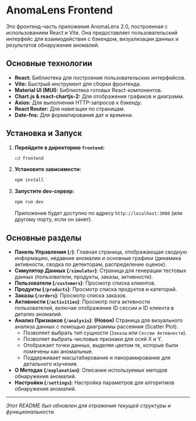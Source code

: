 # AnomaLens Frontend

Это фронтенд-часть приложения AnomaLens 2.0, построенная с использованием React и Vite. Она предоставляет пользовательский интерфейс для взаимодействия с бэкендом, визуализации данных и результатов обнаружения аномалий.

## Основные технологии

*   **React:** Библиотека для построения пользовательских интерфейсов.
*   **Vite:** Быстрый инструмент для сборки фронтенда.
*   **Material UI (MUI):** Библиотека готовых React-компонентов.
*   **Chart.js & react-chartjs-2:** Для отображения графиков и диаграмм.
*   **Axios:** Для выполнения HTTP-запросов к бэкенду.
*   **React Router:** Для навигации по страницам.
*   **Date-fns:** Для форматирования дат и времени.

## Установка и Запуск

1.  **Перейдите в директорию `frontend`:**
    ```bash
    cd frontend
    ```
2.  **Установите зависимости:**
    ```bash
    npm install
    ```
3.  **Запустите dev-сервер:**
    ```bash
    npm run dev
    ```
    Приложение будет доступно по адресу `http://localhost:3000` (или другому порту, если он занят).

## Основные разделы

*   **Панель Управления (`/`)**: Главная страница, отображающая сводную информацию, недавние аномалии и основные графики (динамика активности, сводка по детекторам, распределение оценок).
*   **Симулятор Данных (`/simulator`)**: Страница для генерации тестовых данных (пользователи, продукты, заказы, активности).
*   **Пользователи (`/customers`)**: Просмотр списка клиентов.
*   **Продукты (`/products`)**: Просмотр списка продуктов и категорий.
*   **Заказы (`/orders`)**: Просмотр списка заказов.
*   **Активности (`/activities`)**: Просмотр лога активности пользователей, включая отображение ID сессии и ID клиента в деталях аномалий.
*   **Анализ Признаков (`/analysis`)**: **(Новое)** Страница для визуального анализа данных с помощью диаграммы рассеяния (Scatter Plot).
    *   Позволяет выбрать тип сущности (`Заказы` или `Сессии Активности`).
    *   Позволяет выбрать числовые признаки для осей X и Y.
    *   Отображает точки данных, выделяя цветом те, которые были помечены как аномальные.
    *   Поддерживает масштабирование и панорамирование для детального изучения.
*   **О Методах (`/explanation`)**: Описание используемых методов обнаружения аномалий.
*   **Настройки (`/settings`)**: Настройка параметров для алгоритмов обнаружения аномалий.

---

*Этот README был обновлен для отражения текущей структуры и функциональности.*
